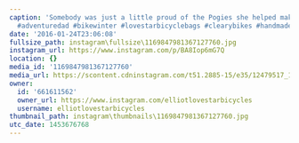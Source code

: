 ```yaml
---
caption: 'Somebody was just a little proud of the Pogies she helped make. #babySNUB
  #adventuredad #bikewinter #lovestarbicyclebags #clearybikes #handmade #SewRad '
date: '2016-01-24T23:06:08'
fullsize_path: instagram\fullsize\1169847981367127760.jpg
instagram_url: https://www.instagram.com/p/BA8Iop6mG7Q
location: {}
media_id: '1169847981367127760'
media_url: https://scontent.cdninstagram.com/t51.2885-15/e35/12479517_1097397056951082_50757238_n.jpg?ig_cache_key=MTE2OTg0Nzk4MTM2NzEyNzc2MA%3D%3D.2
owner:
  id: '661611562'
  owner_url: https://www.instagram.com/elliotlovestarbicycles
  username: elliotlovestarbicycles
thumbnail_path: instagram\thumbnails\1169847981367127760.jpg
utc_date: 1453676768
---
```

